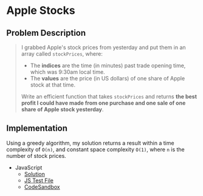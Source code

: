 # Apple Stocks

## Problem Description

> I grabbed Apple's stock prices from yesterday and put them in an array called `stockPrices`, where:
>
> - The **indices** are the time (in minutes) past trade opening time, which was 9:30am local time.
> - The **values** are the price (in US dollars) of one share of Apple stock at that time.
>
> Write an efficient function that takes `stockPrices` and returns **the best profit I could have made from one purchase and one sale of one share of Apple stock yesterday**.

## Implementation

Using a greedy algorithm, my solution returns a result within a time complexity of `O(n)`, and constant space complexity `O(1)`, where `n` is the number of stock prices.

- JavaScript
  - [Solution](./findMaxProfit.js)
  - [JS Test File](./findMaxProfit.test.js)
  - [CodeSandbox](https://codesandbox.io/s/3ymvm68l75?autoresize=1&fontsize=14&module=%2FfindMaxProfit.js&previewwindow=tests)
